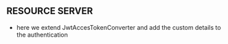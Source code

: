 ## RESOURCE SERVER

- here we extend JwtAccesTokenConverter and add the custom details to the authentication
